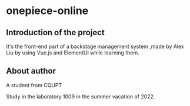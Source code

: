 # onepiece-online
## Introduction of the project
It's the front-end part of a backstage management system ,made by Alex Liu by using Vue.js and ElementUI while learning them.

## About author
A student from CQUPT

Study in the laboratory 1009 in the summer vacation of 2022.